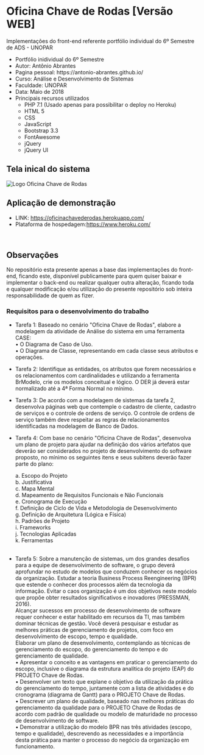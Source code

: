 # Oficina Chave de Rodas [Versão WEB]
Implementações do front-end referente portfólio individual do 6º Semestre de ADS - UNOPAR

<ul>
    <li>Portfólio inidividual do 6º Semestre</li>
    <li>Autor: Antônio Abrantes</li>
    <li>Pagina pessoal: https://antonio-abrantes.github.io/</li>
    <li>Curso: Análise e Desenvolvimento de Sistemas</li>
    <li>Faculdade: UNOPAR</li>
    <li>Data: Maio de 2018</li>
    <li>Principais recursos utilizados
        <ul>
            <li>PHP 7.1 (Usado apenas para possibilitar o deploy no Heroku)</li>
            <li>HTML 5</li>
            <li>CSS</li>
            <li>JavaScript</li>
            <li>Bootstrap 3.3</li>
            <li>FontAwesome</li>
            <li>jQuery</li>
            <li>jQuery UI</li>
        </ul>
    </li>
</ul>

<h2>Tela inical do sistema</h2>

<img src="https://firebasestorage.googleapis.com/v0/b/curso-fb-7081c.appspot.com/o/oficina-chave-de-rodas%2Fimg%2Ftela-home.JPG?alt=media&token=c15c4b18-db05-474f-a153-fc26b9e919dd" alt="Logo Oficina Chave de Rodas">

<h2>Aplicação de demonstração</h2>
<ul>
    <li>LINK: <a href="https://oficinachavederodas.herokuapp.com/" target="_blank">https://oficinachavederodas.herokuapp.com/</a></li>
    <li>Plataforma de hospedagem:<a href="https://www.heroku.com/" target="_blank">https://www.heroku.com/</a></li>
</ul>
<br>
<h2>Observações</h2>
<p>No repositório esta presente apenas a base das implementações do front-end, ficando este, disponível publicamente
    para quem quiser baixar e implementar o back-end ou realizar qualquer outra alteração, ficando toda e qualquer
    modificação e/ou utilização do presente repositório sob inteira responsabilidade de quem as fizer.
</p>
<h3>Requisitos para o desenvolvimento do trabalho</h3>
<ul type="disc">
    <li>
        <p>
            Tarefa 1: Baseado no cenário "Oficina Chave de Rodas", elabore a modelagem da atividade de Análise do sistema em uma ferramenta CASE:
            <br>• O Diagrama de Caso de Uso.
            <br>• O Diagrama de Classe, representando em cada classe seus atributos e operações.
        </p>
    </li>
    <li>
        <p>
            Tarefa 2: Identifique as entidades, os atributos que forem necessários e os relacionamentos
            com cardinalidades e utilizando a ferramenta BrModelo, crie os modelos conceitual e lógico. O
            DER já deverá estar normalizado até a 4ª Forma Normal no mínimo.
        </p>
    </li>
    <li>
        <p>
            Tarefa 3: De acordo com a modelagem de sistemas da tarefa 2, desenvolva páginas web que contemple
            o cadastro de cliente, cadastro de serviços e o controle de ordens de serviço. O controle de ordens de serviço
            também deve respeitar as regras de relacionamentos identificadas na modelagem de Banco de Dados.
        </p>
    </li>
    <li>
        <p>
            Tarefa 4: Com base no cenário "Oficina Chave de Rodas", desenvolva um plano de projeto para ajudar na definição
            dos vários artefatos que deverão ser considerados no projeto de desenvolvimento do software proposto,
            no mínimo os seguintes itens e seus subitens deverão fazer parte do plano:
        </p>
        a. Escopo do Projeto<br>
        b. Justificativa<br>
        c. Mapa Mental<br>
        d. Mapeamento de Requisitos Funcionais e Não Funcionais<br>
        e. Cronograma de Execução<br>
        f. Definição de Ciclo de Vida e Metodologia de Desenvolvimento<br>
        g. Definição de Arquitetura (Lógica e Física)<br>
        h. Padrões de Projeto<br>
        i. Frameworks<br>
        j. Tecnologias Aplicadas<br>
        k. Ferramentas<br><br>
    </li>
    <li>
        <p>
            Tarefa 5: Sobre a manutenção de sistemas, um dos grandes desafios para a equipe de desenvolvimento de
            software, o grupo deverá aprofundar no estudo de modelos que conduzem conhecer os negócios da organização.
            Estudar a teoria Business Process Reengineering (BPR) que estende o conhecer dos processos além da tecnologia
            da informação. Evitar o caos organização é um dos objetivos neste modelo que propõe obter resultados significativos
            e inovadores (PRESSMAN, 2016).<br>
            Alcançar sucessos em processo de desenvolvimento de software requer conhecer e estar habilitado em recursos da TI, mas
            também dominar técnicas de gestão. Você deverá pesquisar e estudar as melhores práticas de gerenciamento de projetos,
            com foco em desenvolvimento de escopo, tempo e qualidade.<br>
            Elaborar um plano de desenvolvimento, contemplando as técnicas de gerenciamento do escopo, do gerenciamento do tempo e do gerenciamento de qualidade.<br>
            • Apresentar o conceito e as vantagens em praticar o gerenciamento do escopo, inclusive o diagrama da estrutura analítica do projeto (EAP) do PROJETO Chave de Rodas.<br>
            • Desenvolver um texto que explane o objetivo da utilização da prática do gerenciamento do tempo, juntamente com a lista de atividades e do cronograma (diagrama de Gantt)
            para o PROJETO Chave de Rodas.<br>
            • Descrever um plano de qualidade, baseado nas melhores práticas do gerenciamento da qualidade para o PROJETO Chave
            de Rodas de acordo com padrão de qualidade ou modelo de maturidade no processo de desenvolvimento de software.<br>
            • Demonstrar a utilização do modelo BPR nas três atividades (escopo, tempo e qualidade), descrevendo as necessidades e a
            importância desta prática para manter o processo do negócio da organização em funcionamento.
        </p>
        <br><br>
    </li>
</ul>